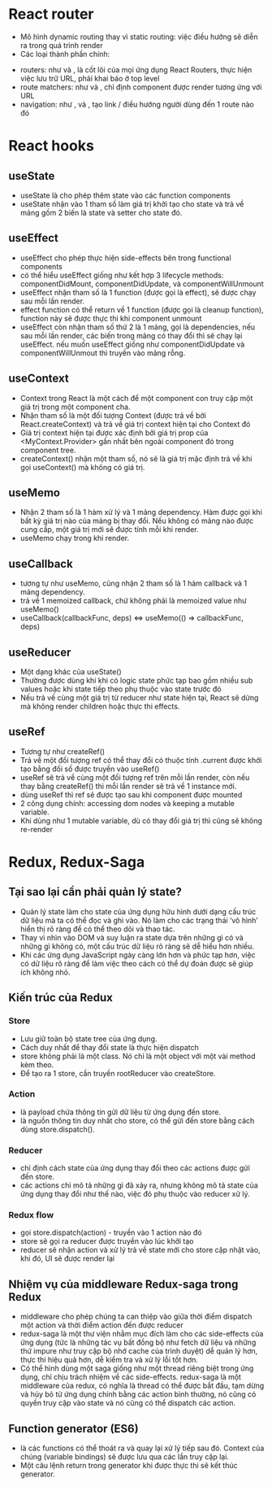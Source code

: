 # React router
- Mô hình dynamic routing thay vì static routing: việc điều hướng sẽ diễn ra trong quá trình render
- Các loại thành phần chính:
+ routers: như <BrowserRouter> và <HashRouter>, là cốt lõi của mọi ứng dụng React Routers, thực hiện việc lưu trữ URL, phải khai báo ở top level
+ route matchers: như <Route> và <Switch>, chỉ định component được render tương ứng với URL
+ navigation: như <Link>, <NavLink> và <Redirect>, tạo link / điều hướng người dùng đến 1 route nào đó

# React hooks
## useState
- useState là cho phép thêm state vào các function components
- useState nhận vào 1 tham số làm giá trị khởi tạo cho state và trả về mảng gồm 2 biến là state và setter cho state đó.

## useEffect
- useEffect cho phép thực hiện side-effects bên trong functional components
- có thể hiểu useEffect giống như kết hợp 3 lifecycle methods: componentDidMount, componentDidUpdate, và componentWillUnmount
- useEffect nhận tham số là 1 function (được gọi là effect), sẽ được chạy sau mỗi lần render.
- effect function có thể return về 1 function (được gọi là cleanup function), function này sẽ được thực thi khi component unmount
- useEffect còn nhận tham số thứ 2 là 1 mảng, gọi là dependencies, nếu sau mỗi lần render, các biến trong mảng có thay đổi thì sẽ chạy lại useEffect. nếu muốn useEffect giống như componentDidUpdate và componentWillUnmout thì truyền vào mảng rỗng.

## useContext
- Context trong React là một cách để một component con truy cập một giá trị trong một component cha.
- Nhận tham số là một đối tượng Context (được trả về bởi React.createContext) và trả về giá trị context hiện tại cho Context đó
- Giá trị context hiện tại được xác định bởi giá trị prop của <MyContext.Provider> gần nhất bên ngoài component đó trong component tree.
- createContext() nhận một tham số, nó sẽ là giá trị mặc định trả về khi gọi useContext() mà không có giá trị.

## useMemo
- Nhận 2 tham số là 1 hàm xử lý và 1 mảng dependency. Hàm được gọi khi bất kỳ giá trị nào của mảng bị thay đổi. Nếu không có mảng nào được cung cấp, một giá trị mới sẽ được tính mỗi khi render.
- useMemo chạy trong khi render.

## useCallback
- tương tự như useMemo, cũng nhận 2 tham số là 1 hàm callback và 1 mảng dependency.
- trả về 1 memoized callback, chứ không phải là memoized value như useMemo()
- useCallback(callbackFunc, deps) <=> useMemo(() => callbackFunc, deps)

## useReducer
- Một dạng khác của useState()
- Thường được dùng khi khi có logic state phức tạp bao gồm nhiều sub values hoặc khi state tiếp theo phụ thuộc vào state trước đó
- Nếu trả về cùng một giá trị từ reducer như state hiện tại, React sẽ dừng mà không render children hoặc thực thi effects.

## useRef
- Tương tự như createRef()
- Trả về một đối tượng ref có thể thay đổi có thuộc tính .current được khởi tạo bằng đối số được truyền vào useRef()
- useRef sẽ trả về cùng một đối tượng ref trên mỗi lần render, còn nếu thay bằng createRef() thì mỗi lần render sẽ trả về 1 instance mới.
- dùng useRef thì ref sẽ được tạo sau khi component được mounted
- 2 công dụng chính: accessing dom nodes và keeping a mutable variable.
- Khi dùng như 1 mutable variable, dù có thay đổi giá trị thì cũng sẽ không re-render

# Redux, Redux-Saga
## Tại sao lại cần phải quản lý state?
- Quản lý state làm cho state của ứng dụng hữu hình dưới dạng cấu trúc dữ liệu mà ta có thể đọc và ghi vào. Nó làm cho các trạng thái ‘vô hình’ hiển thị rõ ràng để có thể theo dõi và thao tác.
- Thay vì nhìn vào DOM và suy luận ra state dựa trên những gì có và những gì không có, một cấu trúc dữ liệu rõ ràng sẽ dễ hiểu hơn nhiều.
- Khi các ứng dụng JavaScript ngày càng lớn hơn và phức tạp hơn, việc có dữ liệu rõ ràng để làm việc theo cách có thể dự đoán được sẽ giúp ích không nhỏ.

## Kiến trúc của Redux
### Store
- Lưu giữ toàn bộ state tree của ứng dụng.
- Cách duy nhất để thay đổi state là thực hiện dispatch
- store không phải là một class. Nó chỉ là một object với một vài method kèm theo.
- Để tạo ra 1 store, cần truyền rootReducer vào createStore.

### Action
- là payload chứa thông tin gửi dữ liệu từ ứng dụng đến store.
- là nguồn thông tin duy nhất cho store, có thể gửi đến store bằng cách dùng store.dispatch().

### Reducer
- chỉ định cách state của ứng dụng thay đổi theo các actions được gửi đến store.
- các actions chỉ mô tả những gì đã xảy ra, nhưng không mô tả state của ứng dụng thay đổi như thế nào, việc đó phụ thuộc vào reducer xử lý.

### Redux flow
- gọi store.dispatch(action) - truyền vào 1 action nào đó
- store sẽ gọi ra reducer được truyền vào lúc khởi tạo
- reducer sẽ nhận action và xử lý trả về state mới cho store cập nhật vào, khi đó, UI sẽ được render lại

## Nhiệm vụ của middleware Redux-saga trong Redux
- middleware cho phép chúng ta can thiệp vào giữa thời điểm dispatch một action và thời điểm action đến được reducer
- redux-saga là một thư viện nhằm mục đích làm cho các side-effects của ứng dụng (tức là những tác vụ bất đồng bộ như fetch dữ liệu và những thứ impure như truy cập bộ nhớ cache của trình duyệt) dễ quản lý hơn, thực thi hiệu quả hơn, dễ kiểm tra và xử lý lỗi tốt hơn.
- Có thể hình dùng một saga giống như một thread riêng biệt trong ứng dụng, chỉ chịu trách nhiệm về các side-effects. redux-saga là một middleware của redux, có nghĩa là thread có thể được bắt đầu, tạm dừng và hủy bỏ từ ứng dụng chính bằng các action bình thường, nó cũng có quyền truy cập vào state và nó cũng có thể dispatch các action.

## Function generator (ES6)
- là các functions có thể thoát ra và quay lại xử lý tiếp sau đó. Context của chúng (variable bindings) sẽ được lưu qua các lần truy cập lại.
- Một câu lệnh return trong generator khi được thực thi sẽ kết thúc generator.
